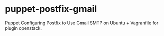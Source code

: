 puppet-postfix-gmail
====================

Puppet Configuring Postfix to Use Gmail SMTP on Ubuntu + Vagranfile for plugin openstack.
